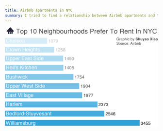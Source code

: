 ```yaml
---
title: Airbnb apartments in NYC
summary: I tried to find a relationship between Airbnb apartments and the rents rising in NYC. But found it was just another "cure cancer" things. So I just graphed the top10 Airbnb rental districts in NYC.
---
```


![Data visualization](neibourhood-top1.png)
